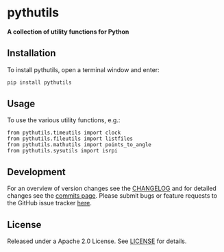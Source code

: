 # pythutils
**A collection of utility functions for Python**

## Installation

To install pythutils, open a terminal window and enter:
```bash
pip install pythutils
```

## Usage
To use the various utility functions, e.g.:

    from pythutils.timeutils import clock
    from pythutils.fileutils import listfiles
    from pythutils.mathutils import points_to_angle
    from pythutils.sysutils import isrpi

## Development
For an overview of version changes see the [CHANGELOG](https://github.com/JolleJolles/pythutils/blob/master/CHANGELOG) and for detailed changes see the [commits page](https://github.com/JolleJolles/pythutils/commits/). Please submit bugs or feature requests to the GitHub issue tracker [here](https://github.com/JolleJolles/pythutils/issues).

## License
Released under a Apache 2.0 License. See [LICENSE](https://github.com/JolleJolles/pythutils/blob/master/LICENSE) for details.
